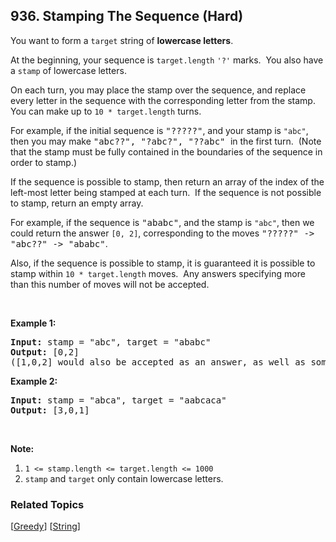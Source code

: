 <!--|This file generated by command(leetcode description); DO NOT EDIT.    |-->
<!--+----------------------------------------------------------------------+-->
<!--|@author    Openset <openset.wang@gmail.com>                           |-->
<!--|@link      https://github.com/openset                                 |-->
<!--|@home      https://github.com/openset/leetcode                        |-->
<!--+----------------------------------------------------------------------+-->

## 936. Stamping The Sequence (Hard)

<p>You want to form a <code>target</code>&nbsp;string of <strong>lowercase letters</strong>.</p>

<p>At the beginning, your sequence is <code>target.length</code>&nbsp;<code>&#39;?&#39;</code> marks.&nbsp; You also have a <code>stamp</code>&nbsp;of lowercase letters.</p>

<p>On each turn, you may place the stamp over the sequence, and replace every letter in the sequence with the corresponding letter from the stamp.&nbsp; You can make up to <code>10 * target.length</code> turns.</p>

<p>For example, if the initial sequence is <font face="monospace">&quot;?????&quot;</font>, and your stamp is <code>&quot;abc&quot;</code>,&nbsp; then you may make <font face="monospace">&quot;abc??&quot;, &quot;?abc?&quot;, &quot;??abc&quot;&nbsp;</font>in the first turn.&nbsp; (Note that the stamp must be fully contained in the boundaries of the sequence in order to stamp.)</p>

<p>If the sequence is possible to stamp, then return an array of&nbsp;the index of the left-most letter being stamped at each turn.&nbsp; If the sequence is not possible to stamp, return an empty array.</p>

<p>For example, if the sequence is <font face="monospace">&quot;ababc&quot;</font>, and the stamp is <code>&quot;abc&quot;</code>, then we could return the answer <code>[0, 2]</code>, corresponding to the moves <font face="monospace">&quot;?????&quot; -&gt; &quot;abc??&quot; -&gt; &quot;ababc&quot;</font>.</p>

<p>Also, if the sequence is possible to stamp, it is guaranteed it is possible to stamp within <code>10 * target.length</code>&nbsp;moves.&nbsp; Any answers specifying more than this number of moves&nbsp;will not be accepted.</p>

<p>&nbsp;</p>

<p><strong>Example 1:</strong></p>

<pre>
<strong>Input: </strong>stamp = <span id="example-input-1-1">&quot;abc&quot;</span>, target = <span id="example-input-1-2">&quot;ababc&quot;</span>
<strong>Output: </strong><span id="example-output-1">[0,2]</span>
([1,0,2] would also be accepted as an answer, as well as some other answers.)
</pre>

<div>
<p><strong>Example 2:</strong></p>

<pre>
<strong>Input: </strong>stamp = <span id="example-input-2-1">&quot;</span><span id="example-input-2-2">abca</span><span>&quot;</span>, target = <span id="example-input-2-2">&quot;</span><span>aabcaca&quot;</span>
<strong>Output: </strong><span id="example-output-2">[3,0,1]</span>
</pre>

<div>
<p>&nbsp;</p>

<p><strong>Note:</strong></p>
</div>
</div>

<ol>
	<li><code>1 &lt;= stamp.length &lt;= target.length &lt;= 1000</code></li>
	<li><code>stamp</code> and <code>target</code> only contain lowercase letters.</li>
</ol>

### Related Topics
  [[Greedy](https://github.com/openset/leetcode/tree/master/tag/greedy/README.md)]
  [[String](https://github.com/openset/leetcode/tree/master/tag/string/README.md)]
